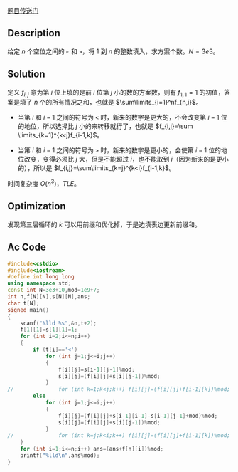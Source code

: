 [题目传送门](https://www.luogu.com.cn/problem/AT_dp_t)

## Description

给定 $n$ 个空位之间的 `<` 和 `>`，将 $1$ 到 $n$ 的整数填入，求方案个数。$N=3e3$。

## Solution

定义 $f_{i,j}$ 意为第 $i$ 位上填的是前 $i$ 位第 $j$ 小的数的方案数，则有 $f_{1,1}=1$ 的初值，答案是填了 $n$ 个的所有情况之和，也就是 $\sum\limits_{i=1}^nf_{n,i}$。

- 当第 $i$ 和 $i-1$ 之间的符号为 `<` 时，新来的数字是更大的，不会改变第 $i-1$ 位的地位，所以选择比 $j$ 小的来转移就行了，也就是 $f_{i,j}=\sum \limits_{k=1}^{k<j}f_{i-1,k}$。

- 当第 $i$ 和 $i-1$ 之间的符号为 `>` 时，新来的数字是更小的，会使第 $i-1$ 位的地位改变，变得必须比 $j$ 大，但是不能超过 $i$，也不能取到 $i$（因为新来的是更小的），所以是 $f_{i,j}=\sum\limits_{k=j}^{k<i}f_{i-1,k}$。

时间复杂度 $O(n^3)$，$TLE$。

## Optimization

发现第三层循环的 $k$ 可以用前缀和优化掉，于是边填表边更新前缀和。

## Ac Code

```cpp
#include<cstdio>
#include<iostream>
#define int long long
using namespace std;
const int N=3e3+10,mod=1e9+7;
int n,f[N][N],s[N][N],ans;
char t[N];
signed main()
{
	scanf("%lld %s",&n,t+2);
	f[1][1]=s[1][1]=1;
	for (int i=2;i<=n;i++)
	{
		if (t[i]=='<')
			for (int j=1;j<=i;j++)
			{
				f[i][j]=s[i-1][j-1]%mod;
				s[i][j]=(f[i][j]+s[i][j-1])%mod;
			}
//				for (int k=1;k<j;k++) f[i][j]=(f[i][j]+f[i-1][k])%mod;
		else
			for (int j=1;j<=i;j++)
			{
				f[i][j]=(f[i][j]+s[i-1][i-1]-s[i-1][j-1]+mod)%mod;
				s[i][j]=(f[i][j]+s[i][j-1])%mod;
			}
//				for (int k=j;k<i;k++) f[i][j]=(f[i][j]+f[i-1][k])%mod;
	}
	for (int i=1;i<=n;i++) ans=(ans+f[n][i])%mod;
	printf("%lld\n",ans%mod);
}
```